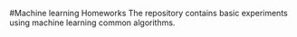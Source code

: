 #Machine learning Homeworks
The repository contains basic experiments using machine learning common algorithms.
